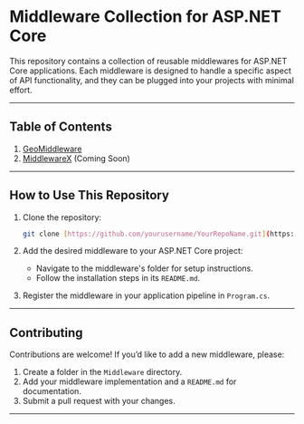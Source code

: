 # Middleware Collection for ASP.NET Core

This repository contains a collection of reusable middlewares for ASP.NET Core applications. Each middleware is designed to handle a specific aspect of API functionality, and they can be plugged into your projects with minimal effort.

---

## Table of Contents

1. [GeoMiddleware](MiddleWares/MiddleWares/GeographyMiddleware/GeoMiddleware-README.md)
2. [MiddlewareX](./Middleware/MiddlewareX/README.md) (Coming Soon)

---

## How to Use This Repository

1. Clone the repository:

   ```bash
   git clone [https://github.com/yourusername/YourRepoName.git](https://github.com/aliabooof/Middleware-Collection-for-ASP.NET-Core)
   ```

2. Add the desired middleware to your ASP.NET Core project:

   - Navigate to the middleware's folder for setup instructions.
   - Follow the installation steps in its `README.md`.

3. Register the middleware in your application pipeline in `Program.cs`.

---

## Contributing

Contributions are welcome! If you’d like to add a new middleware, please:

1. Create a folder in the `Middleware` directory.
2. Add your middleware implementation and a `README.md` for documentation.
3. Submit a pull request with your changes.

---



